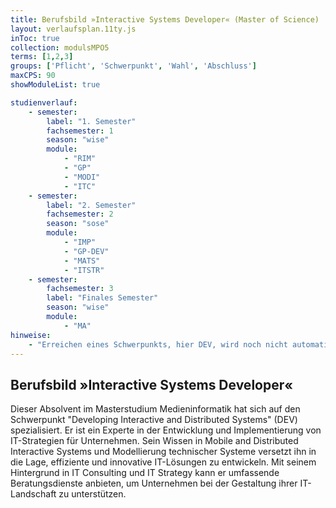 ```yaml
---
title: Berufsbild »Interactive Systems Developer« (Master of Science)
layout: verlaufsplan.11ty.js
inToc: true
collection: modulsMPO5
terms: [1,2,3]
groups: ['Pflicht', 'Schwerpunkt', 'Wahl', 'Abschluss']
maxCPS: 90
showModuleList: true

studienverlauf:
    - semester:
        label: "1. Semester"
        fachsemester: 1
        season: "wise"
        module: 
            - "RIM"
            - "GP"
            - "MODI"
            - "ITC"
    - semester:
        label: "2. Semester"
        fachsemester: 2
        season: "sose"
        module: 
            - "IMP"
            - "GP-DEV"
            - "MATS"
            - "ITSTR"
    - semester:
        fachsemester: 3
        label: "Finales Semester"
        season: "wise"
        module: 
            - "MA"
hinweise:
    - "Erreichen eines Schwerpunkts, hier DEV, wird noch nicht automatisch geprüft"
---
```



## Berufsbild »Interactive Systems Developer«

Dieser Absolvent im Masterstudium Medieninformatik hat sich auf den Schwerpunkt "Developing Interactive and Distributed Systems" (DEV) spezialisiert. Er ist ein Experte in der Entwicklung und Implementierung von IT-Strategien für Unternehmen. Sein Wissen in Mobile and Distributed Interactive Systems und Modellierung technischer Systeme versetzt ihn in die Lage, effiziente und innovative IT-Lösungen zu entwickeln. Mit seinem Hintergrund in IT Consulting und IT Strategy kann er umfassende Beratungsdienste anbieten, um Unternehmen bei der Gestaltung ihrer IT-Landschaft zu unterstützen.